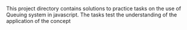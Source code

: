 This project directory contains solutions to practice tasks on the use of Queuing system in javascript. The tasks test the understanding of the application of the concept

